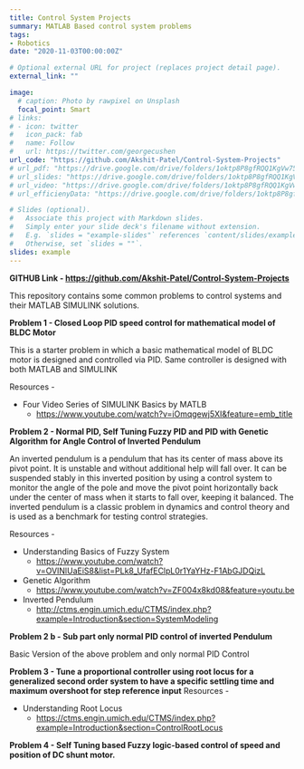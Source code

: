 ```yaml
---
title: Control System Projects
summary: MATLAB Based control system problems
tags:
- Robotics
date: "2020-11-03T00:00:00Z"

# Optional external URL for project (replaces project detail page).
external_link: ""

image:
  # caption: Photo by rawpixel on Unsplash
  focal_point: Smart
# links:
# - icon: twitter
#   icon_pack: fab
#   name: Follow
#   url: https://twitter.com/georgecushen
url_code: "https://github.com/Akshit-Patel/Control-System-Projects"
# url_pdf: "https://drive.google.com/drive/folders/1oktp8P8gfRQQ1KgVw75gvh7lcxKnPhgI?usp=sharing"
# url_slides: "https://drive.google.com/drive/folders/1oktp8P8gfRQQ1KgVw75gvh7lcxKnPhgI?usp=sharing"
# url_video: "https://drive.google.com/drive/folders/1oktp8P8gfRQQ1KgVw75gvh7lcxKnPhgI?usp=sharing"
# url_efficienyData: "https://drive.google.com/drive/folders/1oktp8P8gfRQQ1KgVw75gvh7lcxKnPhgI?usp=sharing"

# Slides (optional).
#   Associate this project with Markdown slides.
#   Simply enter your slide deck's filename without extension.
#   E.g. `slides = "example-slides"` references `content/slides/example-slides.md`.
#   Otherwise, set `slides = ""`.
slides: example
---
```


**GITHUB Link - https://github.com/Akshit-Patel/Control-System-Projects**

This repository contains some common problems to control systems and their MATLAB SIMULINK solutions.


**Problem 1 - Closed Loop PID speed control for mathematical model of BLDC Motor**

This is a starter problem in which a basic mathematical model of BLDC motor is designed and controlled via PID. Same controller is designed with both MATLAB and SIMULINK


Resources - 

* Four Video Series of SIMULINK Basics by MATLB
    * https://www.youtube.com/watch?v=iOmqgewj5XI&feature=emb_title

**Problem 2 - Normal PID, Self Tuning Fuzzy PID and PID with Genetic Algorithm for Angle Control of Inverted Pendulum**

<!-- ![Output Surface](Images/Surface.png) -->

An inverted pendulum is a pendulum that has its center of mass above its pivot point. It is unstable and without additional help will fall over. It can be suspended stably in this inverted position by using a control system to monitor the angle of the pole and move the pivot point horizontally back under the center of mass when it starts to fall over, keeping it balanced. The inverted pendulum is a classic problem in dynamics and control theory and is used as a benchmark for testing control strategies. 

Resources -

   * Understanding Basics of Fuzzy System
     *  https://www.youtube.com/watch?v=OVINlUaEiS8&list=PLk8_UfafEClpL0r1YaYHz-F1AbGJDQizL 
  * Genetic Algorithm
     *  https://www.youtube.com/watch?v=ZF004x8kd08&feature=youtu.be
  * Inverted Pendulum
     *  http://ctms.engin.umich.edu/CTMS/index.php?example=Introduction&section=SystemModeling

**Problem 2 b - Sub part only normal PID control of inverted Pendulum**

Basic Version of the above problem and only normal PID Control

**Problem 3 - Tune a proportional controller using root locus for a generalized second order system to have a specific settling time and maximum overshoot for step reference input**
Resources -

   * Understanding Root Locus
     * https://ctms.engin.umich.edu/CTMS/index.php?example=Introduction&section=ControlRootLocus


**Problem 4 - Self Tuning based Fuzzy logic-based control of speed and position of DC shunt motor.**

